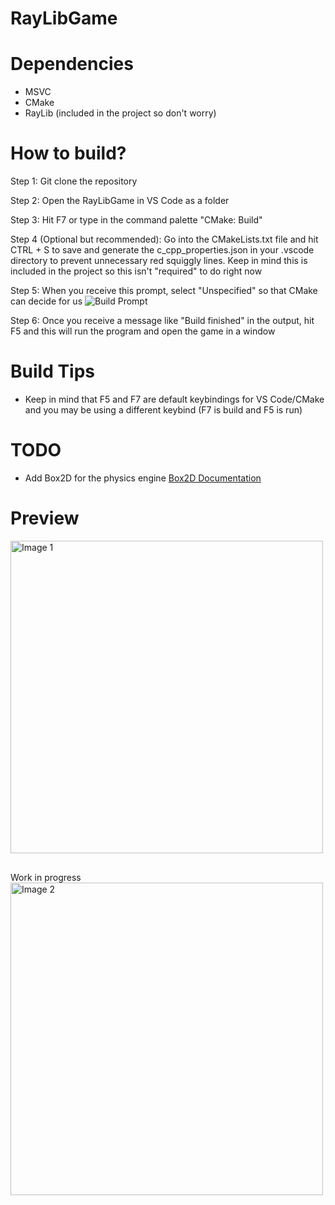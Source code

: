 # RayLibGame

# Dependencies
- MSVC
- CMake
- RayLib (included in the project so don't worry)

# How to build?
Step 1: Git clone the repository

Step 2: Open the RayLibGame in VS Code as a folder

Step 3: Hit F7 or type in the command palette "CMake: Build"

Step 4 (Optional but recommended): Go into the CMakeLists.txt file and hit CTRL + S to save and generate the c_cpp_properties.json in your .vscode directory to prevent unnecessary red squiggly lines. Keep in mind this is included in the project so this isn't "required" to do right now

Step 5: When you receive this prompt, select "Unspecified" so that CMake can decide for us
![Build Prompt](https://i.imgur.com/LyOWwyP.png)

Step 6: Once you receive a message like "Build finished" in the output, hit F5 and this will run the program and open the game in a window

# Build Tips
- Keep in mind that F5 and F7 are default keybindings for VS Code/CMake and you may be using a different keybind (F7 is build and F5 is run)

# TODO
- Add Box2D for the physics engine [Box2D Documentation](https://box2d.org/documentation/)

# Preview
<div style="display: flex; flex-wrap: wrap; gap: 30px;">
    <img src="https://i.imgur.com/bJEC3vH.png" alt="Image 1" style="width: 500px; height: auto;">
    <div>
        <div>Work in progress<div/>
        <img src="https://i.imgur.com/0eEbQtP.png" alt="Image 2" style="width: 500px; height: auto;">
    </div>
</div>
